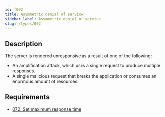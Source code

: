 ```yaml
---
id: f002
title: Asymmetric denial of service
sidebar_label: Asymmetric denial of service
slug: /types/002
---
```


## Description

The server is rendered unresponsive
as a result of one of the following:

* An amplification attack,
which uses a single request
to produce multiple responses.
* A single malicious request
that breaks the application
or consumes an enormous amount of resources.

## Requirements

- [072. Set maximum response time](/criteria/architecture/072)
